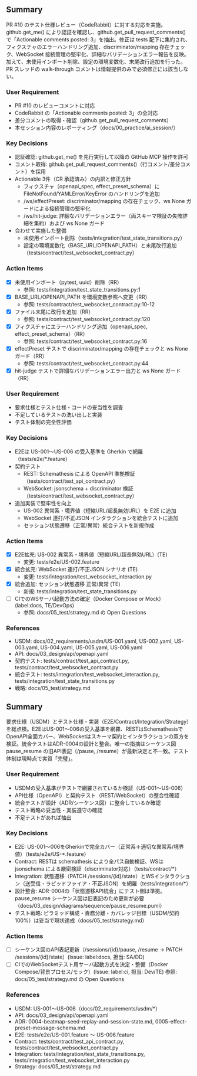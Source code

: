 ## Summary
PR #10 のテスト仕様レビュー（CodeRabbit）に対する対応を実施。github.get_me() により認証を確認し、github.get_pull_request_comments() で「Actionable comments posted: 3」を抽出。修正は tests 配下に集約され、フィクスチャのエラーハンドリング追加、discriminator/mapping 存在チェック、WebSocket 接続管理の堅牢化、詳細なバリデーションエラー報告を反映。加えて、未使用インポート削除、設定の環境変数化、末尾改行追加を行った。PR スレッドの walk-through コメントは情報提供のみで必須修正には該当しない。

### User Requirement
- PR #10 のレビューコメントに対応
- CodeRabbit の「Actionable comments posted: 3」の全対応
- 差分コメントの取得・確認（github.get_pull_request_comments）
- 本セッション内容のレポーティング（docs/00_practice/ai_session/）

### Key Decisions
- 認証確認: github.get_me() を先行実行して以降の GitHub MCP 操作を許可
- コメント取得: github.get_pull_request_comments()（行コメント/差分コメント）を採用
- Actionable 3件（CR 承認済み）の内訳と修正方針
  - フィクスチャ（openapi_spec, effect_preset_schema）に FileNotFound/YAMLError/KeyError のハンドリングを追加
  - /ws/effectPreset: discriminator/mapping の存在チェック、ws None ガードによる接続管理の堅牢化
  - /ws/hit-judge: 詳細なバリデーションエラー（両スキーマ検証の失敗詳細を集約）および ws None ガード
- 合わせて実施した整備
  - 未使用インポート削除（tests/integration/test_state_transitions.py）
  - 設定の環境変数化（BASE_URL/OPENAPI_PATH）と末尾改行追加（tests/contract/test_websocket_contract.py）

### Action Items
- [x] 未使用インポート（pytest, uuid）削除（RR）
  - 参照: tests/integration/test_state_transitions.py:1
- [x] BASE_URL/OPENAPI_PATH を環境変数参照へ変更（RR）
  - 参照: tests/contract/test_websocket_contract.py:10-12
- [x] ファイル末尾に改行を追加（RR）
  - 参照: tests/contract/test_websocket_contract.py:120
- [x] フィクスチャにエラーハンドリング追加（openapi_spec, effect_preset_schema）（RR）
  - 参照: tests/contract/test_websocket_contract.py:16
- [x] effectPreset テストで discriminator/mapping の存在チェックと ws None ガード（RR）
  - 参照: tests/contract/test_websocket_contract.py:44
- [x] hit-judge テストで詳細なバリデーションエラー出力と ws None ガード（RR）

### User Requirement
- 要求仕様とテスト仕様・コードの妥当性を調査
- 不足しているテストの洗い出しと実装
- テスト体制の完全性評価

### Key Decisions
- E2Eは US-001〜US-006 の受入基準を Gherkin で網羅（tests/e2e/*.feature）
- 契約テスト
  - REST: Schemathesis による OpenAPI 準拠検証（tests/contract/test_api_contract.py）
  - WebSocket: jsonschema + discriminator 検証（tests/contract/test_websocket_contract.py）
- 追加実装で堅牢性を向上
  - US-002 異常系・境界値（短縮URL/超長無効URL）を E2E に追加
  - WebSocket 連打/不正JSON インタラクションを統合テストに追加
  - セッション状態遷移（正常/異常）統合テストを新規作成

### Action Items
- [x] E2E拡充: US-002 異常系・境界値（短縮URL/超長無効URL）(TE)
  - 変更: tests/e2e/US-002.feature
- [x] 統合拡充: WebSocket 連打/不正JSON シナリオ (TE)
  - 変更: tests/integration/test_websocket_interaction.py
- [x] 統合追加: セッション状態遷移 正常/異常 (TE)
  - 新規: tests/integration/test_state_transitions.py
- [ ] CIでのWSサーバ起動方法の確定（Docker Compose or Mock）(label:docs, TE/DevOps)
  - 参照: docs/05_test/strategy.md の Open Questions

### References
- USDM: docs/02_requirements/usdm/US-001.yaml, US-002.yaml, US-003.yaml, US-004.yaml, US-005.yaml, US-006.yaml
- API: docs/03_design/api/openapi.yaml
- 契約テスト: tests/contract/test_api_contract.py, tests/contract/test_websocket_contract.py
- 統合テスト: tests/integration/test_websocket_interaction.py, tests/integration/test_state_transitions.py
- 戦略: docs/05_test/strategy.md
## Summary
要求仕様（USDM）とテスト仕様・実装（E2E/Contract/Integration/Strategy）を総点検。E2EはUS-001〜006の受入基準を網羅、RESTはSchemathesisでOpenAPI全面カバー、WebSocketはスキーマ契約とインタラクションの双方を検証。統合テストはADR-0004の設計と整合。唯一の指摘はシーケンス図 pause_resume の旧API表記（/pause, /resume）が最新決定と不一致。テスト体制は現時点で実質「完璧」。

### User Requirement
- USDMの受入基準がテストで網羅されているか検証（US-001〜US-006）
- API仕様（OpenAPI）と契約テスト（REST/WebSocket）の整合性確認
- 統合テストが設計（ADR/シーケンス図）に整合しているか確認
- テスト戦略の妥当性・実装遵守の確認
- 不足テストがあれば抽出

### Key Decisions
- E2E: US-001〜006をGherkinで完全カバー（正常系＋適切な異常系/境界値）（tests/e2e/US-*.feature）
- Contract: RESTは schemathesis により全パス自動検証、WSは jsonschema による厳密検証（discriminator対応）（tests/contract/*）
- Integration: 状態遷移（PATCH /sessions/{id}/state）とWSインタラクション（送受信・ラピッドファイア・不正JSON）を網羅（tests/integration/*）
- 設計整合: ADR-0004の「状態遷移API統合」にテスト側は準拠。pause_resume シーケンス図は旧表記のため更新が必要（docs/03_design/diagrams/sequence/pause_resume.puml）
- テスト戦略: ピラミッド構成・責務分離・カバレッジ目標（USDM/契約100%）は妥当で現状達成（docs/05_test/strategy.md）

### Action Items
- [ ] シーケンス図のAPI表記更新（/sessions/{id}/pause, /resume → PATCH /sessions/{id}/state）(Issue: label:docs, 担当: SA/DD)
- [ ] CIでのWebSocketテスト用サーバ起動方式を決定・整備（Docker Compose/背景プロセス/モック）(Issue: label:ci, 担当: Dev/TE) 参照: docs/05_test/strategy.md の Open Questions

### References
- USDM: US-001〜US-006（docs/02_requirements/usdm/*）
- API: docs/03_design/api/openapi.yaml
- ADR: 0004-beatmap-seed-replay-and-session-state.md, 0005-effect-preset-message-schema.md
- E2E: tests/e2e/US-001.feature 〜 US-006.feature
- Contract: tests/contract/test_api_contract.py, tests/contract/test_websocket_contract.py
- Integration: tests/integration/test_state_transitions.py, tests/integration/test_websocket_interaction.py
- Strategy: docs/05_test/strategy.md